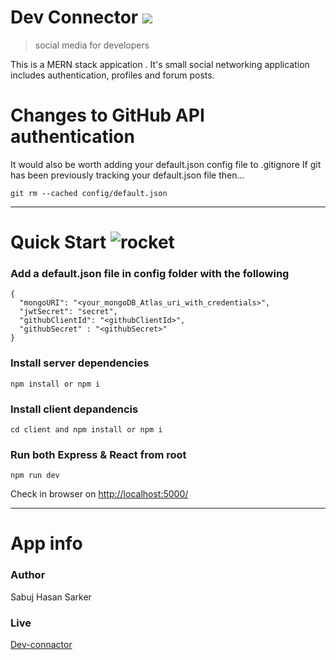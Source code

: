 # Dev Connector  [<img  src="https://img.shields.io/badge/%20Dev%20Connactor -Live-brightgreen"/>](https://dev-connected-mern.herokuapp.com/)
> social media for developers 

This is a MERN stack appication . It's small social networking application includes authentication, profiles and forum posts.

# Changes to GitHub API authentication

It would also be worth adding your default.json config file to .gitignore If git has been previously tracking your default.json file then...

```
git rm --cached config/default.json
```
---
# Quick Start  ![rocket](https://github.githubassets.com/images/icons/emoji/unicode/1f680.png)

### Add a default.json file in config folder with the following
```
{
  "mongoURI": "<your_mongoDB_Atlas_uri_with_credentials>",
  "jwtSecret": "secret",
  "githubClientId": "<githubClientId>",
  "githubSecret" : "<githubSecret>"
}
```
### Install server dependencies

    npm install or npm i
    
### Install client depandencis

    cd client and npm install or npm i
### Run both Express & React from root

    npm run dev
    
Check in browser on [http://localhost:5000/](http://localhost:5000/)

---
# App info

### Author
Sabuj Hasan Sarker
### Live 
[Dev-connactor](https://dev-connected-mern.herokuapp.com/)
